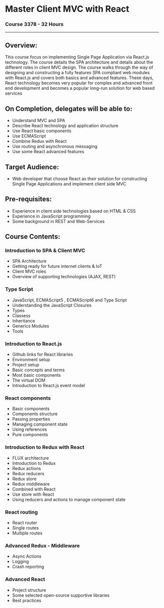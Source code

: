 # Master Client MVC with React

### Course 3378 - 32 Hours
***


## Overview:
This course focus on implementing Single Page Application via React.js technology. The course details the SPA architecture and details about the different roles in client MVC design. The course walks through the way of designing and constructing a fully features SPA compliant web modules with React.js and covers both basics and advanced features.
These days, React technology becomes very popular for complex and advanced front end development and becomes a popular long-run solution for web based services
<br>

## On Completion, delegates will be able to:
*	Understand MVC and SPA 
*	Describe React technology and application structure
*	Use React basic components
*	Use ECMAScript 
*	Combine Redux with React
*	Use routing and asynchronous messaging 
*	Use some React advanced features

## Target Audience:
*	Web developer that choose React as their solution for constructing Single Page Applications and implement client side MVC

## Pre-requisites: 
*	Experience in client side technologies based on HTML & CSS
*	Experience in JavaScript programming
*	Some background in REST and Web-Services

 
## Course Contents:
### Introduction to SPA & Client MVC
*	SPA Architecture
*	Getting ready for future internet clients & IoT
*	Client MVC roles 
*	Overview of supporting technologies (AJAX, REST)

### Type Script
*	JavaScript, ECMAScript5 , ECMAScript6 and Type Script
*	Understanding the JavaScript Closures
*	Types
*	Classess
*	Inheritance
*	Generics Modules
*	Tools

### Introduction to React.js
*	Github links for React libraries
*	Environment setup
*	Project setup
*	Basic concepts and terms
*	Most basic components
*	The virtual DOM 
*	Introduction to React.js event model

### React components
*	Basic components
*	Components structure
*	Passing properties
*	Managing component state
*	Using references
*	Pure components

### Introduction to Redux with React 
*	FLUX architecture
*	Introduction to Redux 
*	Redux actions
*	Redux reducers
*	Redux store
*	Redux middleware
*	Combined with React
*	Use store with React
*	Using reducers and actions to manage component state

### React routing
*	React router
*	Single routes
*	Multiple routes

### Advanced Redux - Middleware
*	Async Actions
*	Logging
*	Crash reporting

### Advanced React
*	Project structure
*	Some selected open-source supportive libraries
*	Best practices

